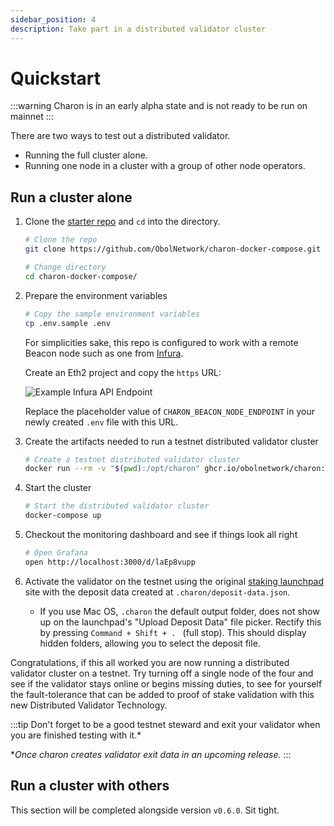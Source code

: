 ```yaml
---
sidebar_position: 4
description: Take part in a distributed validator cluster
---
```


# Quickstart

:::warning
Charon is in an early alpha state and is not ready to be run on mainnet
:::

There are two ways to test out a distributed validator.

- Running the full cluster alone.
- Running one node in a cluster with a group of other node operators.

## Run a cluster alone

1. Clone the [starter repo](https://github.com/ObolNetwork/charon-docker-compose) and `cd` into the directory.

    ```sh
    # Clone the repo
    git clone https://github.com/ObolNetwork/charon-docker-compose.git
    
    # Change directory
    cd charon-docker-compose/
    ```

1. Prepare the environment variables

    ```sh
    # Copy the sample environment variables
    cp .env.sample .env
    ```

    For simplicities sake, this repo is configured to work with a remote Beacon node such as one from [Infura](https://infura.io/). 
    
    Create an Eth2 project and copy the `https` URL:

    ![Example Infura API Endpoint](/img/example-infura-details.png)

    Replace the placeholder value of `CHARON_BEACON_NODE_ENDPOINT` in your newly created `.env` file with this URL.

1. Create the artifacts needed to run a testnet distributed validator cluster

    ```sh
    # Create a testnet distributed validator cluster
    docker run --rm -v "$(pwd):/opt/charon" ghcr.io/obolnetwork/charon:latest create cluster --cluster-dir=".charon/cluster" --withdrawal-address="0x000000000000000000000000000000000000dead"
    ``` 
1. Start the cluster
    ```sh
    # Start the distributed validator cluster
    docker-compose up
    ```
1. Checkout the monitoring dashboard and see if things look all right
    ```sh
    # Open Grafana
    open http://localhost:3000/d/laEp8vupp
    ```

1. Activate the validator on the testnet using the original [staking launchpad](https://prater.launchpad.ethereum.org/en/overview) site with the deposit data created at `.charon/deposit-data.json`. 
    - If you use Mac OS, `.charon` the default output folder, does not show up on the launchpad's "Upload Deposit Data" file picker. Rectify this by pressing `Command + Shift + . ` (full stop). This should display hidden folders, allowing you to select the deposit file. 


Congratulations, if this all worked you are now running a distributed validator cluster on a testnet. Try turning off a single node of the four and see if the validator stays online or begins missing duties, to see for yourself the fault-tolerance that can be added to proof of stake validation with this new Distributed Validator Technology. 

:::tip 
Don't forget to be a good testnet steward and exit your validator when you are finished testing with it.* 

**Once charon creates validator exit data in an upcoming release.*
:::

## Run a cluster with others

This section will be completed alongside version `v0.6.0`. Sit tight.
<!--

Subsections for run as a group:

- Prepare dkg config
- Run DKG
- Prepare node
- Activate deposit data
-->